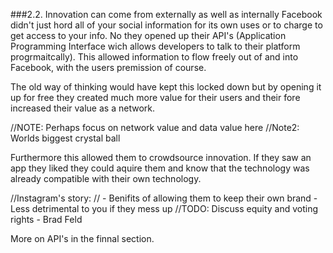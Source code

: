 ###2.2. Innovation can come from externally as well as internally
Facebook didn't just hord all of your social information for its own uses or to charge to get access to your info. No they opened up their API's (Application Programming Interface wich allows developers to talk to their platform progrmaitcally). This allowed information to flow freely out of and into Facebook, with the users premission of course.

The old way of thinking would have kept this locked down but by opening it up for free they created much more value for their users and their fore increased their value as a network.

//NOTE: Perhaps focus on network value and data value here
//Note2: Worlds biggest crystal ball

Furthermore this allowed them to crowdsource innovation. If they saw an app they liked they could aquire them and know that the technology was already compatible with their own technology.

//Instagram's story:
// - Benifits of allowing them to keep their own brand - Less detrimental to you if they mess up
//TODO: Discuss equity and voting rights - Brad Feld

More on API's in the finnal section.
